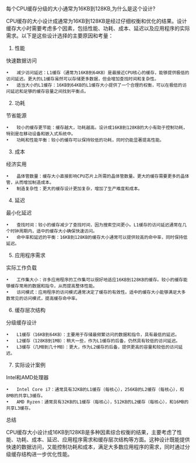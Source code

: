 每个CPU缓存分级的大小通常为16KB到128KB,为什么是这个设计?

CPU缓存的大小设计成通常为16KB到128KB是经过仔细权衡和优化的结果。设计缓存大小时需要考虑多个因素，包括性能、功耗、成本、延迟以及应用程序的实际需求。以下是这些设计选择的主要原因和考量：

1. 性能

快速数据访问

	•	减少访问延迟：L1缓存（通常为16KB到64KB）是最接近CPU核心的缓存，能够提供极低的访问延迟。更大的L1缓存虽然可以存储更多数据，但会增加查找时间和复杂性。
	•	适当大小的L1缓存：16KB到64KB的L1缓存大小提供了一个合理的权衡，可以在极低的访问延迟和足够的缓存容量之间找到平衡点。

2. 功耗

节省能源

	•	较小的缓存更节能：缓存越大，功耗越高。设计成16KB到128KB的大小有助于控制功耗，特别是在移动设备和嵌入式系统中。
	•	功耗和性能平衡：较小的缓存可以保持较低的功耗，同时仍能显著提高性能。

3. 成本

经济实用

	•	晶体管数量：缓存大小直接影响CPU芯片上所需的晶体管数量。更大的缓存需要更多的晶体管，从而增加制造成本。
	•	制造复杂性：更大的缓存设计更加复杂，增加了生产难度和成本。

4. 延迟

最小化延迟

	•	查找时间：较小的缓存减少了查找时间，因为搜索空间更小。L1缓存的访问延迟通常在几个时钟周期内，适中的缓存大小确保快速访问。
	•	命中率和延迟的平衡：16KB到128KB的缓存大小通常可以提供较高的命中率，同时保持低延迟。

5. 应用程序需求

实际工作负载

	•	工作集大小：许多应用程序的工作集可以很好地适应16KB到128KB的缓存。较小的缓存能够缓存常用的数据和指令，从而提高整体性能。
	•	访问模式：应用程序的访问模式通常决定了缓存的有效性。适中的缓存大小能够满足大多数常见的访问模式，提高缓存命中率。

6. 缓存层次结构

分级缓存设计

	•	L1缓存（16KB到64KB）：主要用于存储最频繁访问的数据和指令，具有最低的延迟。
	•	L2缓存（128KB到1MB）：稍大一些，作为L1缓存的后备，仍然具有较低的访问延迟。
	•	L3缓存（几MB到几十MB）：更大，作为L2缓存的后备，提供更高的容量和较低的访问延迟。

7. 实际设计案例

Intel和AMD处理器

	•	Intel Core i7：通常具有32KB的L1缓存（每核心），256KB的L2缓存（每核心），和8MB的共享L3缓存。
	•	AMD Ryzen：通常具有32KB的L1缓存（每核心），512KB的L2缓存（每核心），和16MB的共享L3缓存。

总结

CPU缓存大小设计成16KB到128KB是多种因素综合权衡的结果，主要考虑了性能、功耗、成本、延迟、应用程序需求和缓存层次结构等方面。这种设计既能提供快速的数据访问，又能控制功耗和成本，满足大多数应用程序的需求，同时通过分级缓存结构进一步优化性能。
